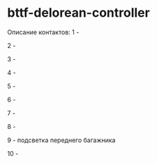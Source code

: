 # bttf-delorean-controller

Описание контактов:
1 - 

2 - 

3 - 

4 - 

5 - 

6 - 

7 - 

8 - 

9 - подсветка переднего багажника 

10 - 

